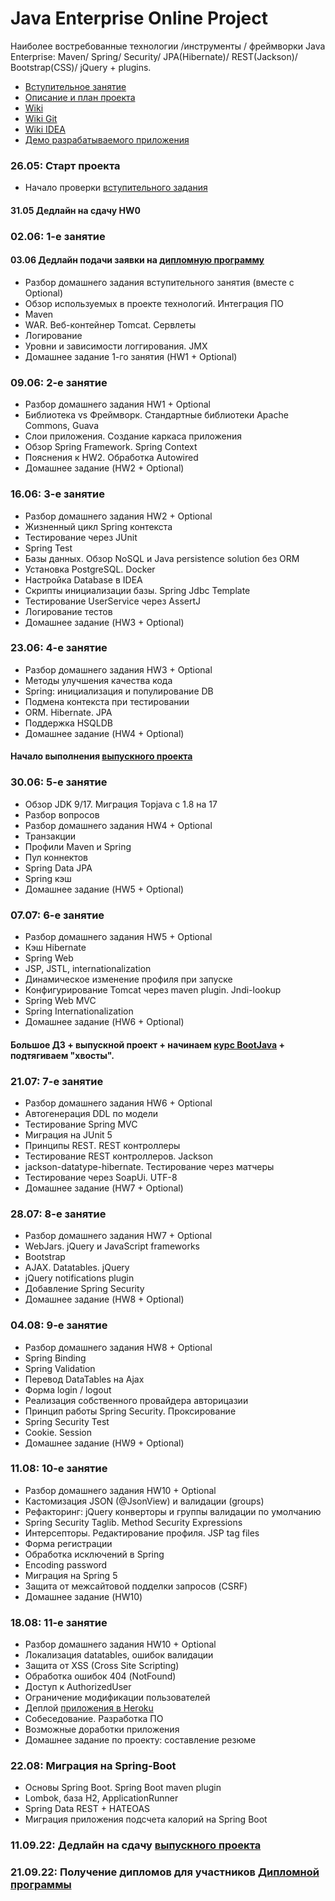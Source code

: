 Java Enterprise Online Project
===============================

Наиболее востребованные технологии /инструменты / фреймворки Java Enterprise:
Maven/ Spring/ Security/ JPA(Hibernate)/ REST(Jackson)/ Bootstrap(CSS)/ jQuery + plugins.

- [Вступительное занятие](https://github.com/JavaOPs/topjava)
- [Описание и план проекта](https://github.com/JavaOPs/topjava/blob/master/description.md)
- [Wiki](https://github.com/JavaOPs/topjava/wiki)
- [Wiki Git](https://github.com/JavaOPs/topjava/wiki/Git)
- [Wiki IDEA](https://github.com/JavaOPs/topjava/wiki/IDEA)
- [Демо разрабатываемого приложения](http://topjava.herokuapp.com/)

### 26.05: Старт проекта
- Начало проверки [вступительного задания](https://github.com/JavaOPs/topjava#-Домашнее-задание-hw0)

####  31.05 Дедлайн на сдачу HW0
### 02.06: 1-е занятие
####  03.06 Дедлайн подачи заявки на [дипломную программу](https://javaops.ru/view/register/diploma)
- Разбор домашнего задания вступительного занятия (вместе с Optional)
- Обзор используемых в проекте технологий. Интеграция ПО
- Maven
- WAR. Веб-контейнер Tomcat. Сервлеты
- Логирование
- Уровни и зависимости логгирования. JMX
- Домашнее задание 1-го занятия (HW1 + Optional)

### 09.06: 2-е занятие
- Разбор домашнего задания HW1 + Optional
- Библиотека vs Фреймворк. Стандартные библиотеки Apache Commons, Guava
- Слои приложения. Создание каркаса приложения
- Обзор Spring Framework. Spring Context
- Пояснения к HW2. Обработка Autowired
- Домашнее задание (HW2 + Optional)

### 16.06: 3-е занятие
- Разбор домашнего задания HW2 + Optional
- Жизненный цикл Spring контекста
- Тестирование через JUnit
- Spring Test
- Базы данных. Обзор NoSQL и Java persistence solution без ORM
- Установка PostgreSQL. Docker
- Настройка Database в IDEA
- Скрипты инициализации базы. Spring Jdbc Template
- Тестирование UserService через AssertJ
- Логирование тестов
- Домашнее задание (HW3 + Optional)

### 23.06: 4-е занятие
- Разбор домашнего задания HW3 + Optional
- Методы улучшения качества кода
- Spring: инициализация и популирование DB
- Подмена контекста при тестировании
- ORM. Hibernate. JPA
- Поддержка HSQLDB
- Домашнее задание (HW4 + Optional)
#### Начало выполнения [выпускного проекта](https://github.com/JavaOPs/topjava/blob/master/graduation.md)

### 30.06: 5-е занятие
- Обзор JDK 9/17. Миграция Topjava с 1.8 на 17
- Разбор вопросов
- Разбор домашнего задания HW4 + Optional
- Транзакции
- Профили Maven и Spring
- Пул коннектов
- Spring Data JPA
- Spring кэш
- Домашнее задание (HW5 + Optional)

### 07.07: 6-е занятие
- Разбор домашнего задания HW5 + Optional
- Кэш Hibernate
- Spring Web
- JSP, JSTL, internationalization
- Динамическое изменение профиля при запуске
- Конфигурирование Tomcat через maven plugin. Jndi-lookup
- Spring Web MVC
- Spring Internationalization
- Домашнее задание (HW6 + Optional)

#### Большое ДЗ + выпускной проект + начинаем [курс BootJava](https://javaops.ru/view/bootjava) + подтягиваем "хвосты".

### 21.07: 7-е занятие
- Разбор домашнего задания HW6 + Optional
- Автогенерация DDL по модели
- Тестирование Spring MVC
- Миграция на JUnit 5
- Принципы REST. REST контроллеры
- Тестирование REST контроллеров. Jackson
- jackson-datatype-hibernate. Тестирование через матчеры
- Тестирование через SoapUi. UTF-8
- Домашнее задание (HW7 + Optional)

### 28.07: 8-е занятие
- Разбор домашнего задания HW7 + Optional
- WebJars. jQuery и JavaScript frameworks
- Bootstrap
- AJAX. Datatables. jQuery
- jQuery notifications plugin
- Добавление Spring Security
- Домашнее задание (HW8 + Optional)

### 04.08: 9-е занятие
- Разбор домашнего задания HW8 + Optional
- Spring Binding
- Spring Validation
- Перевод DataTables на Ajax
- Форма login / logout
- Реализация собственного провайдера авторицазии
- Принцип работы Spring Security. Проксирование
- Spring Security Test
- Cookie. Session
- Домашнее задание (HW9 + Optional)

### 11.08: 10-е занятие
- Разбор домашнего задания HW10 + Optional
- Кастомизация JSON (@JsonView) и валидации (groups)
- Рефакторинг: jQuery конверторы и группы валидации по умолчанию
- Spring Security Taglib. Method Security Expressions
- Интерсепторы. Редактирование профиля. JSP tag files
- Форма регистрации
- Обработка исключений в Spring
- Encoding password
- Миграция на Spring 5
- Защита от межсайтовой подделки запросов (CSRF)
- Домашнее задание (HW10)

### 18.08: 11-е занятие
- Разбор домашнего задания HW10 + Optional
- Локализация datatables, ошибок валидации
- Защита от XSS (Cross Site Scripting)
- Обработка ошибок 404 (NotFound)
- Доступ к AuthorizedUser
- Ограничение модификации пользователей
- Деплой [приложения в Heroku](http://topjava.herokuapp.com)
- Собеседование. Разработка ПО
- Возможные доработки приложения
- Домашнее задание по проекту: составление резюме

### 22.08: Миграция на Spring-Boot
- Основы Spring Boot. Spring Boot maven plugin
- Lombok, база H2, ApplicationRunner
- Spring Data REST + HATEOAS
- Миграция приложения подсчета калорий на Spring Boot

### 11.09.22: Дедлайн на сдачу [выпускного проекта](https://github.com/JavaOPs/topjava/blob/master/graduation.md)
### 21.09.22: Получение дипломов для участников [Дипломной программы](https://javaops.ru/view/register/diploma)